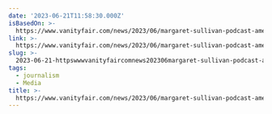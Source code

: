 ```yaml
---
date: '2023-06-21T11:58:30.000Z'
isBasedOn: >-
  https://www.vanityfair.com/news/2023/06/margaret-sullivan-podcast-american-crisis
link: >-
  https://www.vanityfair.com/news/2023/06/margaret-sullivan-podcast-american-crisis
slug: >-
  2023-06-21-httpswwwvanityfaircomnews202306margaret-sullivan-podcast-american-crisis
tags:
  - journalism
  - Media
title: >-
  https://www.vanityfair.com/news/2023/06/margaret-sullivan-podcast-american-crisis
---
```


